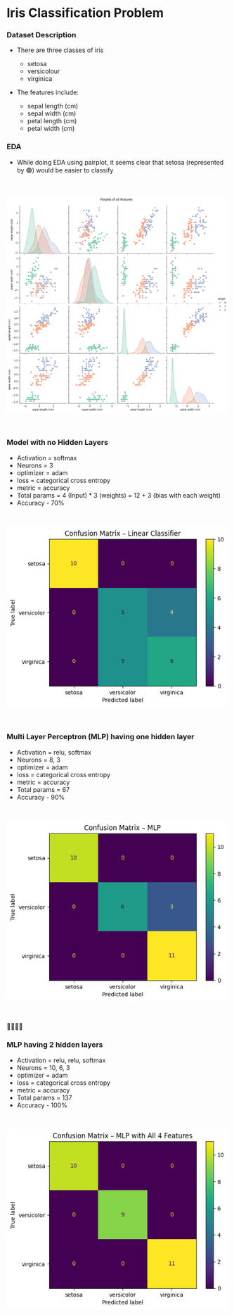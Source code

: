# Iris Classification Problem

### Dataset Description

- There are three classes of iris 
    - setosa
    - versicolour
    - virginica

- The features include:
    - sepal length (cm)
    - sepal width (cm)
    - petal length (cm)
    - petal width (cm)

### EDA

- While doing EDA using pairplot, it seems clear that setosa (represented by 🟢) would be easier to classify

<br/>

![alt text](image.png)

<br/>


### Model with no Hidden Layers


- Activation = softmax
- Neurons = 3
- optimizer = adam
- loss = categorical cross entropy
- metric = accuracy
- Total params = 4 (Input) * 3 (weights) = 12 + 3 (bias with each weight)
- Accuracy - 70%

<br/>

![alt text](image-1.png)

<br/>

### Multi Layer Perceptron (MLP) having one hidden layer

- Activation = relu, softmax
- Neurons = 8, 3
- optimizer = adam
- loss = categorical cross entropy
- metric = accuracy
- Total params = 67
- Accuracy - 90%

</br>

![alt text](image-3.png)

</br>


👑👑👑👑 <br/>
 ### MLP having 2 hidden layers

- Activation = relu, relu, softmax
- Neurons = 10, 6, 3
- optimizer = adam
- loss = categorical cross entropy
- metric = accuracy
- Total params = 137
- Accuracy - 100%

<br/>

![alt text](image-2.png)

<br/>
